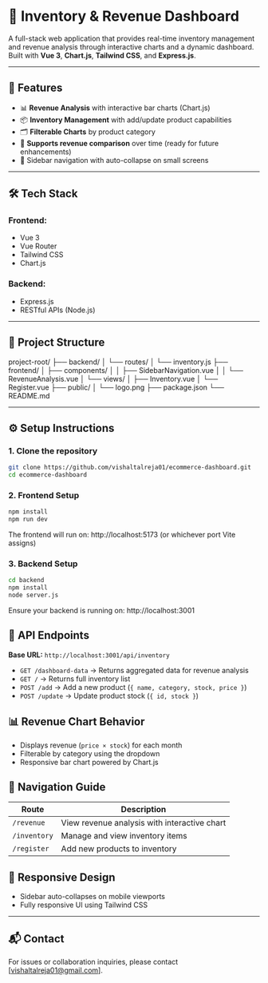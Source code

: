 # 🧾 Inventory & Revenue Dashboard

A full-stack web application that provides real-time inventory management and revenue analysis through interactive charts and a dynamic dashboard. Built with **Vue 3**, **Chart.js**, **Tailwind CSS**, and **Express.js**.

---

## 🚀 Features

- 📊 **Revenue Analysis** with interactive bar charts (Chart.js)
- 📦 **Inventory Management** with add/update product capabilities
- 🗂️ **Filterable Charts** by product category
- 📆 **Supports revenue comparison** over time (ready for future enhancements)
- 🔄 Sidebar navigation with auto-collapse on small screens

---

## 🛠️ Tech Stack

### Frontend:
- Vue 3
- Vue Router
- Tailwind CSS
- Chart.js

### Backend:
- Express.js
- RESTful APIs (Node.js)

---

## 📁 Project Structure
project-root/
├── backend/
│ └── routes/
│ └── inventory.js
├── frontend/
│ ├── components/
│ │ ├── SidebarNavigation.vue
│ │ └── RevenueAnalysis.vue
│ └── views/
│ ├── Inventory.vue
│ └── Register.vue
├── public/
│ └── logo.png
├── package.json
└── README.md


---

## ⚙️ Setup Instructions

### 1. Clone the repository

```bash
git clone https://github.com/vishaltalreja01/ecommerce-dashboard.git
cd ecommerce-dashboard
```

### 2. Frontend Setup

```bash
npm install
npm run dev
```
The frontend will run on: http://localhost:5173 (or whichever port Vite assigns)

### 3. Backend Setup

```bash
cd backend
npm install
node server.js
```
Ensure your backend is running on: http://localhost:3001

## 🔗 API Endpoints

**Base URL:** `http://localhost:3001/api/inventory`

- `GET /dashboard-data` → Returns aggregated data for revenue analysis
- `GET /` → Returns full inventory list
- `POST /add` → Add a new product (`{ name, category, stock, price }`)
- `POST /update` → Update product stock (`{ id, stock }`)

## 📊 Revenue Chart Behavior

- Displays revenue (`price × stock`) for each month
- Filterable by category using the dropdown
- Responsive bar chart powered by Chart.js

## 🧭 Navigation Guide

| Route        | Description                                |
|--------------|--------------------------------------------|
| `/revenue`   | View revenue analysis with interactive chart |
| `/inventory` | Manage and view inventory items             |
| `/register`  | Add new products to inventory               |

## 📱 Responsive Design

- Sidebar auto-collapses on mobile viewports  
- Fully responsive UI using Tailwind CSS  

---

## 📬 Contact

For issues or collaboration inquiries, please contact [vishaltalreja01@gmail.com].
